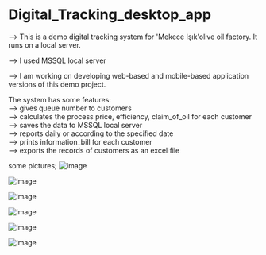 # Digital_Tracking_desktop_app

--> This is a demo digital tracking system for 'Mekece Işık'olive oil factory. It runs on a local server.

--> I used MSSQL local server

--> I am working on developing web-based and mobile-based application versions of this demo project.

The system has some features: </br>
  --> gives queue number to customers </br>
  --> calculates the process price, efficiency, claim_of_oil for each customer </br>
  --> saves the data to MSSQL local server </br>
  --> reports daily or according to the specified date </br>
  --> prints information_bill for each customer </br>
  --> exports the records of customers as an excel file </br>

some pictures;
![image](https://github.com/user-attachments/assets/024538bf-f90f-46b7-803c-ac32f8f85a1c)

![image](https://github.com/user-attachments/assets/1dfc9d67-9572-4adc-ae5d-ec1feeffb2ab)

![image](https://github.com/user-attachments/assets/8d333708-b1da-4f9d-bb46-a6b1abc98b30)

![image](https://github.com/user-attachments/assets/23aae21d-8509-4bbd-90bf-1817ae4ade60)

![image](https://github.com/user-attachments/assets/c10ec531-5bf1-4910-849b-7fc4c24d65b6)

![image](https://github.com/user-attachments/assets/db9e6567-c5ce-4134-a430-3076d86c230f)
